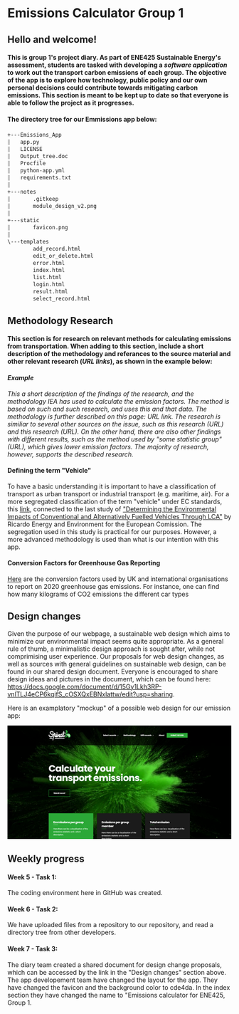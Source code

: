 # Emissions Calculator Group 1
## Hello and welcome!
#### This is group 1's project diary. As part of ENE425 Sustainable Energy's assessment, students are tasked with developing a *software application* to work out the transport carbon emissions of each group. The objective of the app is to explore how technology, public policy and our own personal decisions could contribute towards mitigating carbon emissions. This section is meant to be kept up to date so that everyone is able to follow the project as it progresses.

#### The directory tree for our Emmissions app below:

    +---Emissions_App
    |   app.py
    |   LICENSE
    |   Output_tree.doc
    |   Procfile
    |   python-app.yml
    |   requirements.txt
    |   
    +---notes
    |       .gitkeep
    |       module_design_v2.png
    |       
    +---static
    |       favicon.png
    |       
    \---templates
            add_record.html
            edit_or_delete.html
            error.html
            index.html
            list.html
            login.html
            result.html
            select_record.html

## Methodology Research
#### This section is for research on relevant methods for calculating emissions from transportation. When adding to this section, include a short description of the methodology and referances to the source material and other relevant research (*URL links*), as shown in the example below: 
 
#### *Example*
*This a short description of the findings of the research, and the methodology IEA has used to calculate the emission factors. The method is based on such and such research, and uses this and that data. The methodology is further described on this page: *URL link*. The research is similiar to several other sources on the issue, such as this research (*URL*) and this research (*URL*). On the other hand, there are also other findings with different results, such as the method used by "some statistic group" (*URL*), which gives lower emission factors. The majority of research, however, supports the described research.*

#### Defining the term "Vehicle"
To have a basic understanding it is important to have a classification of transport as urban transport or industrial transport (e.g. maritime, air). For a more segregated classification of the term "vehicle" under EC standards, this [link](https://www.eafo.eu/knowledge-center/european-vehicle-categories), connected to the last study of ["Determining the Environmental Impacts of Conventional and Alternatively Fuelled Vehicles Through LCA"](https://ec.europa.eu/clima/sites/clima/files/transport/vehicles/docs/2020_study_main_report_en.pdf) by Ricardo Energy and Environment for the European Comission. The segregation used in this study is practical for our purposes. However, a more advanced methodology is used than what is our intention with this app. 

#### Conversion Factors for Greenhouse Gas Reporting
[Here](https://assets.publishing.service.gov.uk/government/uploads/system/uploads/attachment_data/file/891105/Conversion_Factors_2020_-_Condensed_set__for_most_users_.xlsx) are the conversion factors used by UK and international organisations to report on 2020 greenhouse gas emissions. For instance, one can find how many kilograms of CO2 emissions the different car types

## Design changes

Given the purpose of our webpage, a sustainable web design which aims to minimize our environmental impact seems quite appropriate. As a general rule of thumb, a minimalistic design approach is sought after, while not comprimising user experience. Our proposals for web design changes, as well as sources with general guidelines on sustainable web design, can be found in our shared design document. Everyone is encouraged to share design ideas and pictures in the document, which can be found here: https://docs.google.com/document/d/15Gy1Lkh3RP-vnlTLJ4eCP6kqifS_cOSXQxEBNxlattw/edit?usp=sharing. 

Here is an examplatory "mockup" of a possible web design for our emission app: 

![Image of web design example](https://raw.githubusercontent.com/ENE425-Group1/emissions-calculator-group1/main/notes/Mockup%20picture.png)

## Weekly progress

#### Week 5 - Task 1: 
The coding environment here in GitHub was created. 
#### Week 6 - Task 2: 
We have uploaded files from a repository to our repository, and read a directory tree from other developers. 
#### Week 7 - Task 3: 
The diary team created a shared document for design change proposals, which can be accessed by the link in the "Design changes" section above. The app developement team have changed the layout for the app. They have changed the favicon and the background color to cde4da. In the index section they have changed the name to "Emissions calculator for ENE425, Group 1. 
